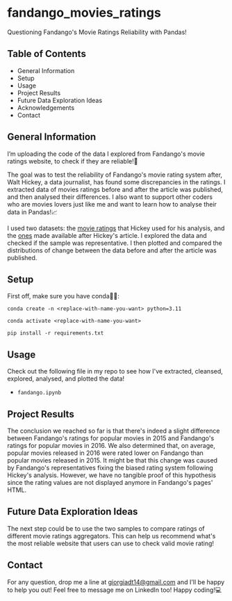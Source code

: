 # fandango_movies_ratings
Questioning Fandango's Movie Ratings Reliability with Pandas!

## Table of Contents
- General Information
- Setup
- Usage
- Project Results
- Future Data Exploration Ideas
- Acknowledgements
- Contact

## General Information
I’m uploading the code of the data I explored from Fandango's movie ratings website, to check if they are reliable!🎥

The goal was to test the reliability of Fandango's movie rating system after, Walt Hickey, a data journalist, has found some discrepancies in the ratings. I extracted data of movies ratings before and after the article was published, and then analysed their differences. I also want to support other coders who are movies lovers just like me and want to learn how to analyse their data in Pandas!📈

I used two datasets: the [movie ratings](https://github.com/fivethirtyeight/data/blob/master/fandango/fandango_scrape.csv) that Hickey used for his analysis, and the [ones](https://github.com/mircealex/Movie_ratings_2016_17) made available after Hickey's article. I explored the data and checked if the sample was representative. I then plotted and compared the distributions of change between the data before and after the article was published. 

## Setup
First off, make sure you have conda🐍👀:

`conda create -n <replace-with-name-you-want> python=3.11`

`conda activate <replace-with-name-you-want>`

`pip install -r requirements.txt`

## Usage
Check out the following file in my repo to see how I've extracted, cleansed, explored, analysed, and plotted the data! 

- `fandango.ipynb`

## Project Results
The conclusion we reached so far is that there's indeed a slight difference between Fandango's ratings for popular movies in 2015 and Fandango's ratings for popular movies in 2016. We also determined that, on average, popular movies released in 2016 were rated lower on Fandango than popular movies released in 2015. It might be that this change was caused by Fandango's representatives fixing the biased rating system following Hickey's analysis. However, we have no tangible proof of this hypothesis since the rating values are not displayed anymore in Fandango's pages' HTML.

## Future Data Exploration Ideas
The next step could be to use the two samples to compare ratings of different movie ratings aggregators. This can help us recommend what's the most reliable website that users can use to check valid movie rating!

## Contact
For any question, drop me a line at giorgiadt14@gmail.com and I'll be happy to help you out! Feel free to message me on LinkedIn too! Happy coding!💻